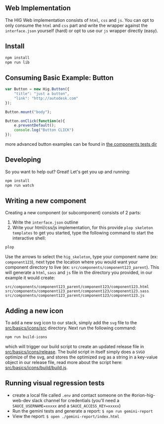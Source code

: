 ## Web Implementation
The HIG Web implementation consists of `html`, `css` and `js`. You can opt to only consume the `html` and `css` part and write the wrapper against the `interface.json` yourself (hard) or opt to use our `js` wrapper directly (easy).

## Install

```bash
npm install
npm run lib
```

## Consuming Basic Example: Button
```javascript
var Button = new Hig.Button({
    "title": "just a button",
    "link": "http://autodesk.com"
});

Button.mount("body");

Button.onClick(function(e){
    e.preventDefault();
    console.log("Button CLICK")
});
```

more advanced button examples can be found in [the components tests dir](src/components/button/tests/tests-button.html)

## Developing
So you want to help out? Great! Let's get you up and running:

```bash
npm install
npm run watch
```

## Writing a new component
Creating a new component (or subcomponent) consists of 2 parts:
1. Write the `interface.json` outline
2. Write your html/css/js implementation, for this provide `plop skeleton templates` to get you started, type the following command to start the interactive shell:

```bash
plop
```
Use the arrows to select the `hig_skeleton`, type your component name (ex: `component123`), next type the location where you would want your component directory to live (ex: `src/components/component123_parent`). This will generate a `html`, `sass` and `js` file in the directory you provided, in our example it would create:
```
src/components/component123_parent/component123/component123.html
src/components/component123_parent/component123/component123.sass
src/components/component123_parent/component123/component123.js
```

## Adding a new icon
To add a new svg icon to our stack, simply add the `svg` file to the [src/basics/icons/src](src/basics/icons/src) directory.
Next run the following command:
```bash
npm run build-icons
```
which will trigger our build script to create an updated release file in [src/basics/icons/release](src/basics/icons/release). The build script in itself simply does a `SVGO` optimize of the svg, and stores the optimized svg as a string in a key-value object in our release file, read more about the script here: [src/basics/icons/build/build.js](src/basics/icons/build/build.js).

## Running visual regression tests

- create a local file called `.env` and contact someone on the #orion-hig-web-dev slack channel for credentials (you'll need a `SAUCE_USERNAME=xxxxx` and a `SAUCE_ACCESS_KEY=xxxxx`)
- Run the gemini tests and generate a report: `$ npm run gemini-report`
- View the report: `$ open ./gemini-report/index.html`
